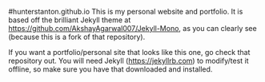 #hunterstanton.github.io
This is my personal website and portfolio. It is based off the brilliant Jekyll theme at https://github.com/AkshayAgarwal007/Jekyll-Mono, as you can clearly see (because this is a fork of that repository).

If you want a portfolio/personal site that looks like this one, go check that repository out. You will need Jekyll (https://jekyllrb.com) to modify/test it offline, so make sure you have that downloaded and installed.